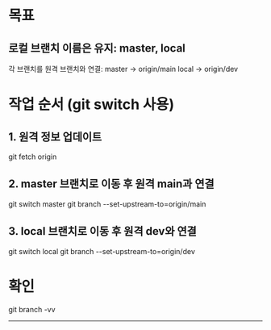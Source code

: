 # 목표
## 로컬 브랜치 이름은 유지: master, local
각 브랜치를 원격 브랜치와 연결:
master → origin/main
local → origin/dev

# 작업 순서 (git switch 사용)
## 1. 원격 정보 업데이트
git fetch origin

## 2. master 브랜치로 이동 후 원격 main과 연결
git switch master
git branch --set-upstream-to=origin/main

## 3. local 브랜치로 이동 후 원격 dev와 연결
git switch local
git branch --set-upstream-to=origin/dev

# 확인
git branch -vv

---



